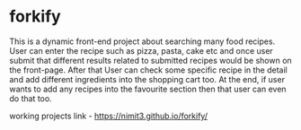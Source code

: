 # forkify

This is a dynamic front-end project about searching many food recipes. User can enter the recipe such as pizza, pasta, cake etc and once user submit that different results related to submitted recipes would be shown on the front-page. After that User can check some specific recipe in the detail and add different ingredients into the shopping cart too. At the end, if user wants to add any recipes into the favourite section then that user can even do that too. 

working projects link - https://nimit3.github.io/forkify/
